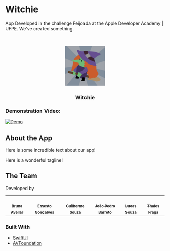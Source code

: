 # Witchie 

App Developed in the challenge Feijoada at the Apple Developer Academy | UFPE. We've created something.

<!-- PROJECT LOGO -->
<br />
<p align="center">
  <a href="https://github.com/ergdln/witchie">
    <img src="https://raw.githubusercontent.com/ergdln/sokodashWWDC/main/Assets.xcassets/AppIcon.appiconset/LIVAICON.png" alt="Logo" width="25%">

  </a>

  <h3 align="center">Witchie</h3>

 <p align="center">

  </p>
  
  </p>
</p>

### Demonstration Vídeo:
[![Demo](https://i.imgur.com/0LQ4P1S.png)](https://www.youtube.com/watch?v=dQw4w9WgXcQ)

## About the App
Here is some incredible text about our app!

Here is a wonderful tagline!


## The Team

Developed by

<table>
  <tr>
<td align="center"><a href="https://www.linkedin.com/in/brunaavellar/"><img src="https://i.imgur.com/yVTe28d.jpeg" width="100px;" alt=""/><br /><sub><b>Bruna Avellar</b></sub></a><br/></td>

<td align="center"><a href="https://www.linkedin.com/in/ergdln/"><img src="https://i.imgur.com/H3rFwl5.jpeg" width="100px;" alt=""/><br /><sub><b>Ernesto Gonçalves</b></sub></a><br/></td>

<td align="center"><a href="https://www.linkedin.com/in/gms4/"><img src="https://i.imgur.com/MAPr99t.jpeg" width="100px;" alt=""/><br /><sub><b>Guilherme Souza</b></sub></a><br/></td>

<td align="center"><a href="https://www.linkedin.com/in/joão-pedro-barreto-463684208/"><img src="https://i.imgur.com/ImWTyrg.jpeg" width="100px;" alt=""/><br /><sub><b>João Pedro Barreto</b></sub></a><br/></td>

<td align="center"><a href="https://www.linkedin.com/in/lucas-souza-60839327a/"><img src="https://i.imgur.com/ka5GT3Z.jpeg" width="100px;" alt=""/><br /><sub><b>Lucas Souza</b></sub></a><br/></td>

<td align="center"><a href="https://www.linkedin.com/in/thalesvgfraga/"><img src="https://i.imgur.com/Khzflm4.jpeg" width="100px;" alt=""/><br /><sub><b>Thales Fraga</b></sub></a><br/></td>
</tr>
 </table>

### Built With

* [ SwiftUI ]( https://developer.apple.com/documentation/swiftui/ )
* [ AVFoundation ]( https://developer.apple.com/documentation/avfoundation/ )
